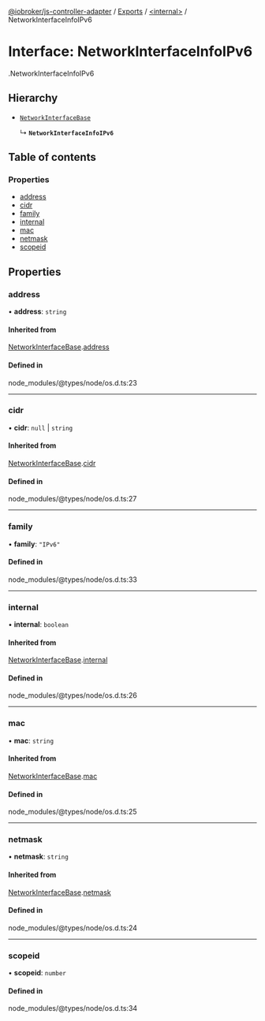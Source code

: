 [@iobroker/js-controller-adapter](../README.md) / [Exports](../modules.md) / [<internal\>](../modules/internal_.md) / NetworkInterfaceInfoIPv6

# Interface: NetworkInterfaceInfoIPv6

[<internal>](../modules/internal_.md).NetworkInterfaceInfoIPv6

## Hierarchy

- [`NetworkInterfaceBase`](internal_.NetworkInterfaceBase.md)

  ↳ **`NetworkInterfaceInfoIPv6`**

## Table of contents

### Properties

- [address](internal_.NetworkInterfaceInfoIPv6.md#address)
- [cidr](internal_.NetworkInterfaceInfoIPv6.md#cidr)
- [family](internal_.NetworkInterfaceInfoIPv6.md#family)
- [internal](internal_.NetworkInterfaceInfoIPv6.md#internal)
- [mac](internal_.NetworkInterfaceInfoIPv6.md#mac)
- [netmask](internal_.NetworkInterfaceInfoIPv6.md#netmask)
- [scopeid](internal_.NetworkInterfaceInfoIPv6.md#scopeid)

## Properties

### address

• **address**: `string`

#### Inherited from

[NetworkInterfaceBase](internal_.NetworkInterfaceBase.md).[address](internal_.NetworkInterfaceBase.md#address)

#### Defined in

node_modules/@types/node/os.d.ts:23

___

### cidr

• **cidr**: ``null`` \| `string`

#### Inherited from

[NetworkInterfaceBase](internal_.NetworkInterfaceBase.md).[cidr](internal_.NetworkInterfaceBase.md#cidr)

#### Defined in

node_modules/@types/node/os.d.ts:27

___

### family

• **family**: ``"IPv6"``

#### Defined in

node_modules/@types/node/os.d.ts:33

___

### internal

• **internal**: `boolean`

#### Inherited from

[NetworkInterfaceBase](internal_.NetworkInterfaceBase.md).[internal](internal_.NetworkInterfaceBase.md#internal)

#### Defined in

node_modules/@types/node/os.d.ts:26

___

### mac

• **mac**: `string`

#### Inherited from

[NetworkInterfaceBase](internal_.NetworkInterfaceBase.md).[mac](internal_.NetworkInterfaceBase.md#mac)

#### Defined in

node_modules/@types/node/os.d.ts:25

___

### netmask

• **netmask**: `string`

#### Inherited from

[NetworkInterfaceBase](internal_.NetworkInterfaceBase.md).[netmask](internal_.NetworkInterfaceBase.md#netmask)

#### Defined in

node_modules/@types/node/os.d.ts:24

___

### scopeid

• **scopeid**: `number`

#### Defined in

node_modules/@types/node/os.d.ts:34

